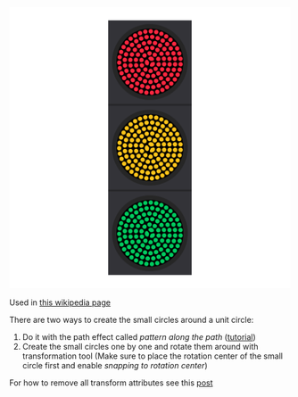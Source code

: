 ![The vector graphic](2-vectorized.svg)

Used in [this wikipedia page](https://fa.wikipedia.org/wiki/%DA%86%D8%B1%D8%A7%D8%BA_%D8%B1%D8%A7%D9%87%D9%86%D9%85%D8%A7%DB%8C%DB%8C)

There are two ways to create the small circles around a unit circle:
 1. Do it with the path effect called *pattern along the path* ([tutorial](https://www.youtube.com/watch?v=3jve45Z60iU))
 2. Create the small circles one by one and rotate them around with transformation tool
    (Make sure to place the rotation center of the small circle first and enable *snapping to rotation center*)

For how to remove all transform attributes see this [post](https://stackoverflow.com/a/41258748)
